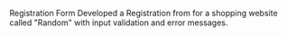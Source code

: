 Registration Form
Developed a Registration from for a shopping website called "Random" with input validation and error messages.
